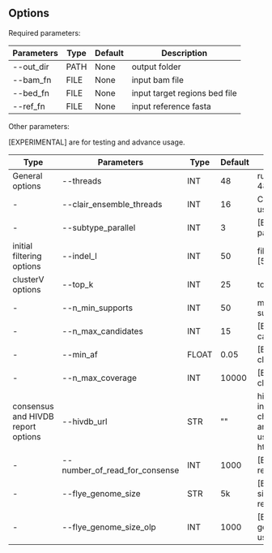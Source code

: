 
## Options

Required parameters:

| Parameters | Type | Default | Description                   |
|------------|------|---------|-------------------------------|
| --out_dir  | PATH | None    | output folder                 |
| --bam_fn   | FILE | None    | input bam file                |
| --bed_fn   | FILE | None    | input target regions bed file |
| --ref_fn   | FILE | None    | input reference fasta         |

Other parameters:

[EXPERIMENTAL] are for testing and advance usage.

| Type                               | Parameters                    | Type  | Default | Description                                                                                                                                                                                                              |
|------------------------------------|-------------------------------|-------|---------|--------------------------------------------------------------------------------------------------------------------------------------------------------------------------------------------------------------------------|
| General options                    | --threads                     | INT   | 48      | running threads, we recommend using 48 or above                                                                                                                                                                          |
| -                                  | --clair_ensemble_threads      | INT   | 16      | Clair-Ensemble threads, we recommend using 16                                                                                                                                                                            |
| -                                  | --subtype_parallel            | INT   | 3       | [EXPERIMENTAL] number of sutypes parallel run Clair                                                                                                                                                                      |
| initial filtering options          | --indel_l                     | INT   | 50      | filtering read with indel length > indel_l [50], set [0] to disable filtering                                                                                                                                            |
| clusterV options                   | --top_k                       | INT   | 25      | top k sutypes to output                                                                                                                                                                                                  |
| -                                  | --n_min_supports              | INT   | 50      | minimum read support for creating a subtype                                                                                                                                                                              |
| -                                  | --n_max_candidates            | INT   | 15      | [EXPERIMENTAL] number of selected candidates for clustering                                                                                                                                                              |
| -                                  | --min_af                      | FLOAT | 0.05    | [EXPERIMENTAL] minimum AF when cluastering                                                                                                                                                                               |
| -                                  | --n_max_coverage              | INT   | 10000   | [EXPERIMENTAL] max read for clustering                                                                                                                                                                                   |
| consensus and HIVDB report options | --hivdb_url                   | STR   | ""      | hivdb URL default query from the internet, for localizing the HIVDB, please check https://github.com/hivdb/sierra, and update this setting accordingly, e.g. using --hivdb_url http://localhost:8111/sierra/rest/graphql |
| -                                  | --number_of_read_for_consense | INT   | 1000    | [EXPERIMENTAL] number of original read for generating consense                                                                                                                                                           |
| -                                  | --flye_genome_size            | STR   | 5k      | [EXPERIMEANTAL], flye --genome-size for generating consensus, we recommand using 5k for HIV genome                                                                                                                       |
| -                                  | --flye_genome_size_olp            | INT   | 1000      | [EXPERIMEANTAL], flye -m for generating consensus, we recommand using 1000 for HIV genome                                                                                                                       |
